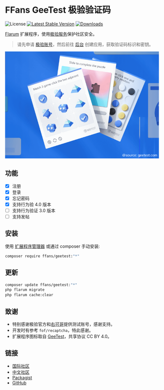 # FFans GeeTest 极验验证码

![License](https://img.shields.io/badge/license-MIT-blue.svg) [![Latest Stable Version](https://img.shields.io/packagist/v/ffans/geetest.svg)](https://packagist.org/packages/ffans/geetest) [![Downloads](https://img.shields.io/packagist/dt/ffans/geetest.svg)](https://packagist.org/packages/ffans/geetest)

[Flarum](http://flarum.org) 扩展程序，使用[极验服务](https://www.geetest.com/)保护社区安全。

> 请先申请 [极验账号](https://www.geetest.com/Register)，然后前往 [后台](https://auth.geetest.com/product) 创建应用，获取验证码标识和密钥。

![img.png](img.png)

## 功能

- [x] 注册
- [x] 登录
- [x] 忘记密码
- [x] 支持行为验 4.0 版本
- [ ] 支持行为验证 3.0 版本
- [ ] 支持发帖

## 安装

使用 [扩展程序管理器](https://discuss.flarum.org/d/33955) 或通过 composer 手动安装:

```sh
composer require ffans/geetest:"*"
```

## 更新

```sh
composer update ffans/geetest:"*"
php flarum migrate
php flarum cache:clear
```

## 致谢

- 特别感谢极验官方和[右可哥](https://yorkun.com/)提供测试账号，感谢支持。
- 开发时有参考 `fof/recaptcha`，特此感谢。
- 扩展程序图标取自 [GeeTest](https://www.figma.com/community/file/1044470021229645118)，共享协议 CC BY 4.0。

## 链接

- [国际社区](https://discuss.flarum.org/d/34860)
- [中文社区](https://discuss.flarum.org.cn/d/15787)
- [Packagist](https://packagist.org/packages/ffans/geetest)
- [GitHub](https://github.com/FFans/geetest)
